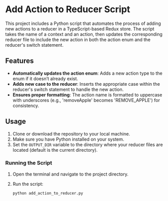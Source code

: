 # Add Action to Reducer Script

This project includes a Python script that automates the process of adding new actions to a reducer in a TypeScript-based Redux store. The script takes the name of a context and an action, then updates the corresponding reducer file to include the new action in both the action enum and the reducer's switch statement.

## Features

- **Automatically updates the action enum**: Adds a new action type to the enum if it doesn’t already exist.
- **Adds new case to the reducer**: Inserts the appropriate case within the reducer's switch statement to handle the new action.
- **Ensures proper formatting**: The action name is formatted to uppercase with underscores (e.g., 'removeApple' becomes 'REMOVE_APPLE') for consistency.

## Usage

1. Clone or download the repository to your local machine.
2. Make sure you have Python installed on your system.
3. Set the `OUTPUT_DIR` variable to the directory where your reducer files are located (default is the current directory).

### Running the Script

1. Open the terminal and navigate to the project directory.
2. Run the script:

   ```bash
   python add_action_to_reducer.py
